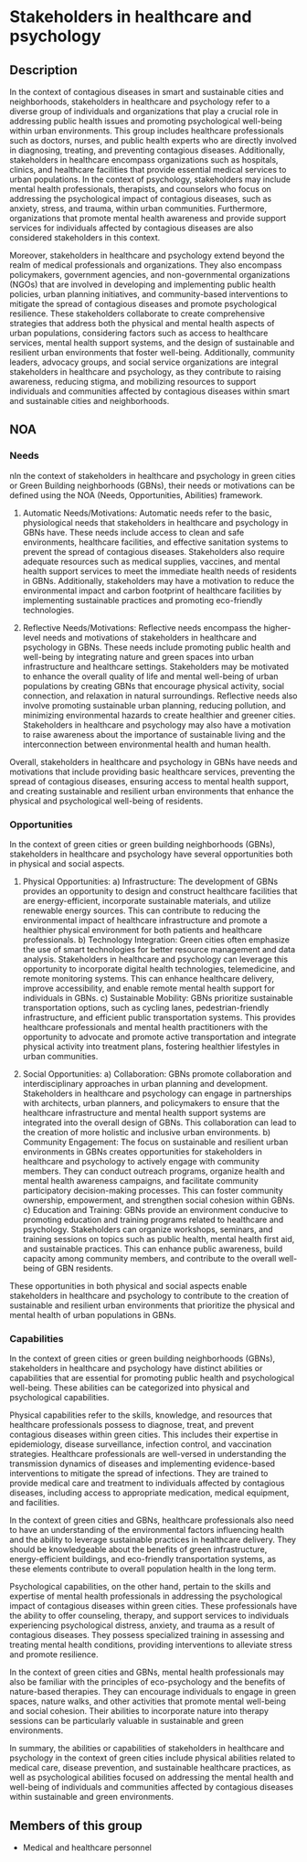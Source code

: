 # Stakeholders in healthcare and psychology

## Description

In the context of contagious diseases in smart and sustainable cities and neighborhoods, stakeholders in healthcare and psychology refer to a diverse group of individuals and organizations that play a crucial role in addressing public health issues and promoting psychological well-being within urban environments. This group includes healthcare professionals such as doctors, nurses, and public health experts who are directly involved in diagnosing, treating, and preventing contagious diseases. Additionally, stakeholders in healthcare encompass organizations such as hospitals, clinics, and healthcare facilities that provide essential medical services to urban populations. In the context of psychology, stakeholders may include mental health professionals, therapists, and counselors who focus on addressing the psychological impact of contagious diseases, such as anxiety, stress, and trauma, within urban communities. Furthermore, organizations that promote mental health awareness and provide support services for individuals affected by contagious diseases are also considered stakeholders in this context.

Moreover, stakeholders in healthcare and psychology extend beyond the realm of medical professionals and organizations. They also encompass policymakers, government agencies, and non-governmental organizations (NGOs) that are involved in developing and implementing public health policies, urban planning initiatives, and community-based interventions to mitigate the spread of contagious diseases and promote psychological resilience. These stakeholders collaborate to create comprehensive strategies that address both the physical and mental health aspects of urban populations, considering factors such as access to healthcare services, mental health support systems, and the design of sustainable and resilient urban environments that foster well-being. Additionally, community leaders, advocacy groups, and social service organizations are integral stakeholders in healthcare and psychology, as they contribute to raising awareness, reducing stigma, and mobilizing resources to support individuals and communities affected by contagious diseases within smart and sustainable cities and neighborhoods.

## NOA

### Needs

nIn the context of stakeholders in healthcare and psychology in green cities or Green Building neighborhoods (GBNs), their needs or motivations can be defined using the NOA (Needs, Opportunities, Abilities) framework. 

1. Automatic Needs/Motivations: Automatic needs refer to the basic, physiological needs that stakeholders in healthcare and psychology in GBNs have. These needs include access to clean and safe environments, healthcare facilities, and effective sanitation systems to prevent the spread of contagious diseases. Stakeholders also require adequate resources such as medical supplies, vaccines, and mental health support services to meet the immediate health needs of residents in GBNs. Additionally, stakeholders may have a motivation to reduce the environmental impact and carbon footprint of healthcare facilities by implementing sustainable practices and promoting eco-friendly technologies.

2. Reflective Needs/Motivations: Reflective needs encompass the higher-level needs and motivations of stakeholders in healthcare and psychology in GBNs. These needs include promoting public health and well-being by integrating nature and green spaces into urban infrastructure and healthcare settings. Stakeholders may be motivated to enhance the overall quality of life and mental well-being of urban populations by creating GBNs that encourage physical activity, social connection, and relaxation in natural surroundings. Reflective needs also involve promoting sustainable urban planning, reducing pollution, and minimizing environmental hazards to create healthier and greener cities. Stakeholders in healthcare and psychology may also have a motivation to raise awareness about the importance of sustainable living and the interconnection between environmental health and human health.

Overall, stakeholders in healthcare and psychology in GBNs have needs and motivations that include providing basic healthcare services, preventing the spread of contagious diseases, ensuring access to mental health support, and creating sustainable and resilient urban environments that enhance the physical and psychological well-being of residents.

### Opportunities

In the context of green cities or green building neighborhoods (GBNs), stakeholders in healthcare and psychology have several opportunities both in physical and social aspects. 

1. Physical Opportunities:
a) Infrastructure: The development of GBNs provides an opportunity to design and construct healthcare facilities that are energy-efficient, incorporate sustainable materials, and utilize renewable energy sources. This can contribute to reducing the environmental impact of healthcare infrastructure and promote a healthier physical environment for both patients and healthcare professionals.
b) Technology Integration: Green cities often emphasize the use of smart technologies for better resource management and data analysis. Stakeholders in healthcare and psychology can leverage this opportunity to incorporate digital health technologies, telemedicine, and remote monitoring systems. This can enhance healthcare delivery, improve accessibility, and enable remote mental health support for individuals in GBNs.
c) Sustainable Mobility: GBNs prioritize sustainable transportation options, such as cycling lanes, pedestrian-friendly infrastructure, and efficient public transportation systems. This provides healthcare professionals and mental health practitioners with the opportunity to advocate and promote active transportation and integrate physical activity into treatment plans, fostering healthier lifestyles in urban communities.

2. Social Opportunities:
a) Collaboration: GBNs promote collaboration and interdisciplinary approaches in urban planning and development. Stakeholders in healthcare and psychology can engage in partnerships with architects, urban planners, and policymakers to ensure that the healthcare infrastructure and mental health support systems are integrated into the overall design of GBNs. This collaboration can lead to the creation of more holistic and inclusive urban environments.
b) Community Engagement: The focus on sustainable and resilient urban environments in GBNs creates opportunities for stakeholders in healthcare and psychology to actively engage with community members. They can conduct outreach programs, organize health and mental health awareness campaigns, and facilitate community participatory decision-making processes. This can foster community ownership, empowerment, and strengthen social cohesion within GBNs.
c) Education and Training: GBNs provide an environment conducive to promoting education and training programs related to healthcare and psychology. Stakeholders can organize workshops, seminars, and training sessions on topics such as public health, mental health first aid, and sustainable practices. This can enhance public awareness, build capacity among community members, and contribute to the overall well-being of GBN residents.

These opportunities in both physical and social aspects enable stakeholders in healthcare and psychology to contribute to the creation of sustainable and resilient urban environments that prioritize the physical and mental health of urban populations in GBNs.

### Capabilities

In the context of green cities or green building neighborhoods (GBNs), stakeholders in healthcare and psychology have distinct abilities or capabilities that are essential for promoting public health and psychological well-being. These abilities can be categorized into physical and psychological capabilities.

Physical capabilities refer to the skills, knowledge, and resources that healthcare professionals possess to diagnose, treat, and prevent contagious diseases within green cities. This includes their expertise in epidemiology, disease surveillance, infection control, and vaccination strategies. Healthcare professionals are well-versed in understanding the transmission dynamics of diseases and implementing evidence-based interventions to mitigate the spread of infections. They are trained to provide medical care and treatment to individuals affected by contagious diseases, including access to appropriate medication, medical equipment, and facilities.

In the context of green cities and GBNs, healthcare professionals also need to have an understanding of the environmental factors influencing health and the ability to leverage sustainable practices in healthcare delivery. They should be knowledgeable about the benefits of green infrastructure, energy-efficient buildings, and eco-friendly transportation systems, as these elements contribute to overall population health in the long term.

Psychological capabilities, on the other hand, pertain to the skills and expertise of mental health professionals in addressing the psychological impact of contagious diseases within green cities. These professionals have the ability to offer counseling, therapy, and support services to individuals experiencing psychological distress, anxiety, and trauma as a result of contagious diseases. They possess specialized training in assessing and treating mental health conditions, providing interventions to alleviate stress and promote resilience.

In the context of green cities and GBNs, mental health professionals may also be familiar with the principles of eco-psychology and the benefits of nature-based therapies. They can encourage individuals to engage in green spaces, nature walks, and other activities that promote mental well-being and social cohesion. Their abilities to incorporate nature into therapy sessions can be particularly valuable in sustainable and green environments.

In summary, the abilities or capabilities of stakeholders in healthcare and psychology in the context of green cities include physical abilities related to medical care, disease prevention, and sustainable healthcare practices, as well as psychological abilities focused on addressing the mental health and well-being of individuals and communities affected by contagious diseases within sustainable and green environments.

## Members of this group

* Medical and healthcare personnel